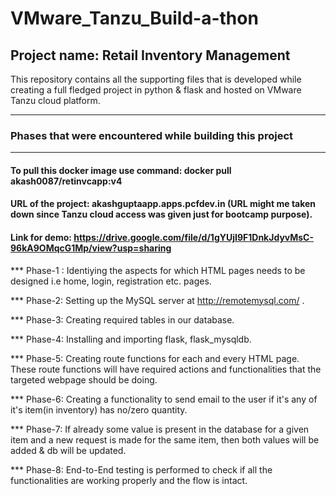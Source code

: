 # VMware_Tanzu_Build-a-thon

## Project name: Retail Inventory Management

This repository contains all the supporting files that is developed while creating a full fledged project in python & flask and hosted on VMware Tanzu cloud platform.

********************************************************************
###    Phases that were encountered while building this project
********************************************************************

#### To pull this docker image use command: docker pull akash0087/retinvcapp:v4

#### URL of the project: akashguptaapp.apps.pcfdev.in (URL might me taken down since Tanzu cloud access was given just for bootcamp purpose).

#### Link for demo: https://drive.google.com/file/d/1gYUjI9F1DnkJdyvMsC-96kA9OMqcG1Mp/view?usp=sharing


*** Phase-1 : Identiying the aspects for which HTML pages needs to be designed i.e home, login, registration etc. pages.

*** Phase-2: Setting up the MySQL server at http://remotemysql.com/ .

*** Phase-3: Creating required tables in our database.

*** Phase-4: Installing and importing flask, flask_mysqldb.

*** Phase-5: Creating route functions for each and every HTML page. These route functions will have required actions and functionalities that the targeted webpage should be doing.

*** Phase-6: Creating a functionality to send email to the user if it's any of it's item(in inventory) has no/zero quantity.

*** Phase-7: If already some value is present in the database for a given item and a new request is made for the same item, then both values will be added & db will be updated.

*** Phase-8: End-to-End testing is performed to check if all the functionalities are working properly and the flow is intact.
